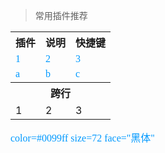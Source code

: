 <table>
  <blockquote>常用插件推荐</blockquote>
  <tr><th>插件</th><th>说明</th><th>快捷键</th></tr>
  <tr>
    <td><font color=#0099ff size=3 face="黑体">1</font></td>
    <td><font color=#0099ff size=3 face="黑体">2</font></td>
    <td><font color=#0099ff size=3 face="黑体">3</font></td>
  </tr>
  <tr>
    <td><font color=#0099ff size=3 face="黑体">a</font></td>
    <td><font color=#0099ff size=3 face="黑体">b</font></td>
    <td><font color=#0099ff size=3 face="黑体">c</font></td>
  </tr>
  <tr><th colspan="3">跨行</th></tr>
  <tr>
    <td>1</td>
    <td>2</td>
    <td>3</td>
  </tr>
</table>

<font color=#0099ff size=3 face="黑体">color=#0099ff size=72 face="黑体"</font>
